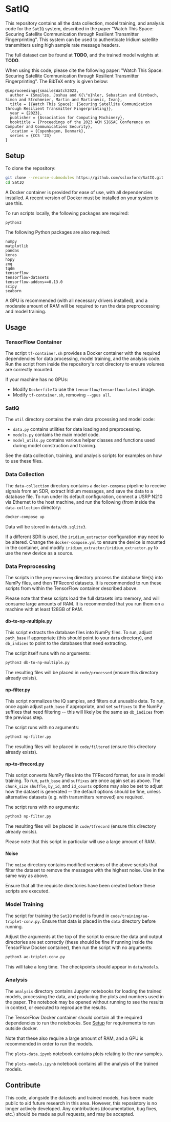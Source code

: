# SatIQ

This repository contains all the data collection, model training, and analysis code for the `SatIQ` system, described in the paper "Watch This Space: Securing Satellite Communication through Resilient Transmitter Fingerprinting".
This system can be used to authenticate Iridium satellite transmitters using high sample rate message headers.

The full dataset can be found at **TODO**, and the trained model weights at **TODO**.

When using this code, please cite the following paper: "Watch This Space: Securing Satellite Communication through Resilient Transmitter Fingerprinting".
The BibTeX entry is given below:
```
@inproceedings{smailesWatch2023,
  author = {Smailes, Joshua and K{\"o}hler, Sebastian and Birnbach, Simon and Strohmeier, Martin and Martinovic, Ivan},
  title = {{Watch This Space}: {Securing Satellite Communication through Resilient Transmitter Fingerprinting}},
  year = {2023},
  publisher = {Association for Computing Machinery},
  booktitle = {Proceedings of the 2023 ACM SIGSAC Conference on Computer and Communications Security},
  location = {Copenhagen, Denmark},
  series = {CCS '23}
}
```


## Setup

To clone the repository:
```bash
git clone --recurse-submodules https://github.com/ssloxford/SatIQ.git
cd SatIQ
```

A Docker container is provided for ease of use, with all dependencies installed.
A recent version of Docker must be installed on your system to use this.

To run scripts locally, the following packages are required:
```
python3
```

The following Python packages are also required:
```
numpy
matplotlib
pandas
keras
h5py
zmq
tqdm
tensorflow
tensorflow-datasets
tensorflow-addons==0.13.0
scipy
seaborn
```

A GPU is recommended (with all necessary drivers installed), and a moderate amount of RAM will be required to run the data preproccessing and model training.


## Usage

### TensorFlow Container

The script `tf-container.sh` provides a Docker container with the required dependencies for data processing, model training, and the analysis code.
Run the script from inside the repository's root directory to ensure volumes are correctly mounted.

If your machine has no GPUs:
- Modify `Dockerfile` to use the `tensorflow/tensorflow:latest` image.
- Modify `tf-container.sh`, removing `--gpus all`.


### SatIQ


The `util` directory contains the main data processing and model code:
- `data.py` contains utilities for data loading and preprocessing.
- `models.py` contains the main model code.
- `model_utils.py` contains various helper classes and functions used during model construction and training.

See the data collection, training, and analysis scripts for examples on how to use these files.


### Data Collection

The `data-collection` directory contains a `docker-compose` pipeline to receive signals from an SDR, extract Iridium messages, and save the data to a database file.
To run under its default configuration, connect a USRP N210 via Ethernet to the host machine, and run the following (from inside the `data-collection` directory:

```bash
docker-compose up
```

Data will be stored in `data/db.sqlite3`.

If a different SDR is used, the `iridium_extractor` configuration may need to be altered.
Change the `docker-compose.yml` to ensure the device is mounted in the container, and modify `iridium_extractor/iridium_extractor.py` to use the new device as a source.


### Data Preprocessing

The scripts in the `preprocessing` directory process the database file(s) into NumPy files, and then TFRecord datasets.
It is recommended to run these scripts from within the TensorFlow container described above.

Please note that these scripts load the full datasets into memory, and will consume large amounts of RAM.
It is recommended that you run them on a machine with at least 128GB of RAM.

#### db-to-np-multiple.py

This script extracts the database files into NumPy files.
To run, adjust `path_base` if appropriate (this should point to your `data` directory), and `db_indices` to point to the databases that need extracting.

The script itself runs with no arguments:
```bash
python3 db-to-np-multiple.py
```

The resulting files will be placed in `code/processed` (ensure this directory already exists).

#### np-filter.py

This script normalizes the IQ samples, and filters out unusable data.
To run, once again adjust `path_base` if appropriate, and set `suffixes` to the NumPy suffixes that need filtering -- this will likely be the same as `db_indices` from the previous step.

The script runs with no arguments:
```bash
python3 np-filter.py
```

The resulting files will be placed in `code/filtered` (ensure this directory already exists).

#### np-to-tfrecord.py

This script converts NumPy files into the TFRecord format, for use in model training.
To run, `path_base` and `suffixes` are once again set as above.
The `chunk_size` `shuffle`, `by_id`, and `id_counts` options may also be set to adjust how the dataset is generated -- the default options should be fine, unless alternative datasets (e.g. with transmitters removed) are required.

The script runs with no arguments:
```bash
python3 np-filter.py
```

The resulting files will be placed in `code/tfrecord` (ensure this directory already exists).

Please note that this script in particular will use a large amount of RAM.

#### Noise

The `noise` directory contains modified versions of the above scripts that filter the dataset to remove the messages with the highest noise.
Use in the same way as above.

Ensure that all the requisite directories have been created before these scripts are executed.


### Model Training

The script for training the `SatIQ` model is found in `code/training/ae-triplet-conv.py`.
Ensure that data is placed in the `data` directory before running.

Adjust the arguments at the top of the script to ensure the data and output directories are set correctly (these should be fine if running inside the TensorFlow Docker container), then run the script with no arguments:
```bash
python3 ae-triplet-conv.py
```

This will take a long time.
The checkpoints should appear in `data/models`.


### Analysis

The `analysis` directory contains Jupyter notebooks for loading the trained models, processing the data, and producing the plots and numbers used in the paper.
The notebook may be opened without running to see the results in context, or executed to reproduce the results.

The TensorFlow Docker container should contain all the required dependencies to run the notebooks.
See [Setup](#Setup) for requirements to run outside docker.

Note that these also require a large amount of RAM, and a GPU is recommended in order to run the models.

The `plots-data.ipynb` notebook contains plots relating to the raw samples.

The `plots-models.ipynb` notebook contains all the analysis of the trained models.


## Contribute

This code, alongside the datasets and trained models, has been made public to aid future research in this area.
However, this reposistory is no longer actively developed.
Any contributions (documentation, bug fixes, etc.) should be made as pull requests, and may be accepted.

